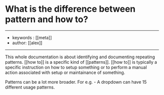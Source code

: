 # What is the difference between pattern and how to?
---
- keywords : [[meta]]
- author: [[alex]]
---
This whole documentation is about identifying and documenting repeating patterns. [[how to]] is a specific kind of [[patterns]]. [[how to]] is typically a specific instruction on how to setup something or to perform a manual action associated with setup or maintainance of something. 

Patterns can be a lot more broader. For e.g. - A dropdown can have 15 different usage patterns. 